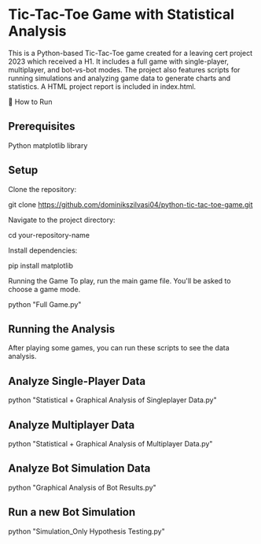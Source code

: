 # Tic-Tac-Toe Game with Statistical Analysis
This is a Python-based Tic-Tac-Toe game created for a leaving cert project 2023 which received a H1. It includes a full game with single-player, multiplayer, and bot-vs-bot modes. The project also features scripts for running simulations and analyzing game data to generate charts and statistics. A HTML project report is included in index.html.

🚀 How to Run
## Prerequisites
Python 
matplotlib library

## Setup
Clone the repository:

git clone https://github.com/dominikszilvasi04/python-tic-tac-toe-game.git

Navigate to the project directory:

cd your-repository-name

Install dependencies:

pip install matplotlib

Running the Game
To play, run the main game file. You'll be asked to choose a game mode.

python "Full Game.py"

## Running the Analysis
After playing some games, you can run these scripts to see the data analysis.

## Analyze Single-Player Data
python "Statistical + Graphical Analysis of Singleplayer Data.py"

## Analyze Multiplayer Data
python "Statistical + Graphical Analysis of Multiplayer Data.py"

## Analyze Bot Simulation Data
python "Graphical Analysis of Bot Results.py"

## Run a new Bot Simulation
python "Simulation_Only Hypothesis Testing.py"
